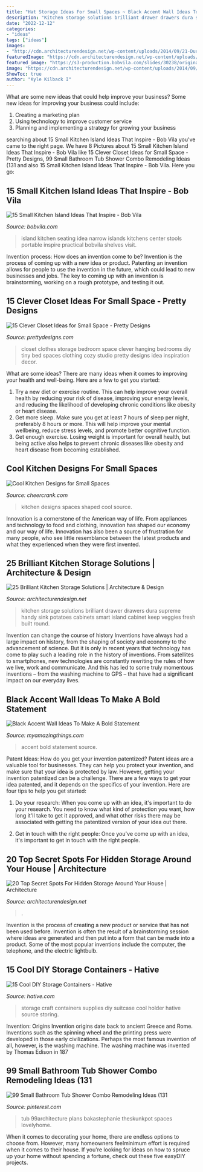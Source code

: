 ```yaml
---
title: "Hat Storage Ideas For Small Spaces ~ Black Accent Wall Ideas To Make A Bold Statement"
description: "Kitchen storage solutions brilliant drawer drawers dura supreme handy sink potatoes cabinets smart island cabinet keep veggies fresh built round"
date: "2022-12-12"
categories:
- "ideas"
tags: ["ideas"]
images:
- "http://cdn.architecturendesign.net/wp-content/uploads/2014/09/21-Dura-Supreme-Kitchen-Spice-Drawer.jpg"
featuredImage: "https://cdn.architecturendesign.net/wp-content/uploads/2014/09/Top-Secret-Spots-For-Hidden-Storage-22.jpg"
featured_image: "https://s3-production.bobvila.com/slides/30238/original/diana_kennedy_interiors_pc_Diane_Anton_Photography.jpg?1549670303"
image: "https://cdn.architecturendesign.net/wp-content/uploads/2014/09/Top-Secret-Spots-For-Hidden-Storage-22.jpg"
ShowToc: true
author: "Kyle Kilback I"
---
```



What are some new ideas that could help improve your business?
Some new ideas for improving your business could include: 
1. Creating a marketing plan 
2. Using technology to improve customer service 
3. Planning and implementing a strategy for growing your business 

	

		
searching about 15 Small Kitchen Island Ideas That Inspire - Bob Vila you've came to the right page. We have 8 Pictures about 15 Small Kitchen Island Ideas That Inspire - Bob Vila like 15 Clever Closet Ideas for Small Space - Pretty Designs, 99 Small Bathroom Tub Shower Combo Remodeling Ideas (131 and also 15 Small Kitchen Island Ideas That Inspire - Bob Vila. Here you go:
		
    
## 15 Small Kitchen Island Ideas That Inspire - Bob Vila

<img loading=lazy src="https://s3-production.bobvila.com/slides/30238/original/diana_kennedy_interiors_pc_Diane_Anton_Photography.jpg?1549670303" onerror="this.onerror=null;this.src='https://tse4.mm.bing.net/th?id=OIP.OQfE6kMYOC1Ox7qb5OEIyQHaJ4&amp;pid=15.1';" alt="15 Small Kitchen Island Ideas That Inspire - Bob Vila">

_Source: bobvila.com_

>island kitchen seating idea narrow islands kitchens center stools portable inspire practical bobvila shelves visit. 

	

Invention process: How does an invention come to be?
Invention is the process of coming up with a new idea or product. Patenting an invention allows for people to use the invention in the future, which could lead to new businesses and jobs. The key to coming up with an invention is brainstorming, working on a rough prototype, and testing it out.

    
## 15 Clever Closet Ideas For Small Space - Pretty Designs

<img loading=lazy src="http://www.prettydesigns.com/wp-content/uploads/2015/10/Clothes-Storage.jpg" onerror="this.onerror=null;this.src='https://tse1.mm.bing.net/th?id=OIP.1aTzA40VQhfVq9wn073BxQHaLF&amp;pid=15.1';" alt="15 Clever Closet Ideas for Small Space - Pretty Designs">

_Source: prettydesigns.com_

>closet clothes storage bedroom space clever hanging bedrooms diy tiny bed spaces clothing cozy studio pretty designs idea inspiration decor. 

	

What are some ideas?
There are many ideas when it comes to improving your health and well-being. Here are a few to get you started: 
1. Try a new diet or exercise routine. This can help improve your overall health by reducing your risk of disease, improving your energy levels, and reducing the likelihood of developing chronic conditions like obesity or heart disease. 
2. Get more sleep. Make sure you get at least 7 hours of sleep per night, preferably 8 hours or more. This will help improve your mental wellbeing, reduce stress levels, and promote better cognitive function. 
3. Get enough exercise. Losing weight is important for overall health, but being active also helps to prevent chronic diseases like obesity and heart disease from becoming established.

    
## Cool Kitchen Designs For Small Spaces

<img loading=lazy src="https://www.cheercrank.com/wp-content/uploads/2016/03/20-u-shaped-kitchen.jpg" onerror="this.onerror=null;this.src='https://tse3.mm.bing.net/th?id=OIP.q2TGz7mMj5nNA0yluw0HkAHaJ4&amp;pid=15.1';" alt="Cool Kitchen Designs for Small Spaces">

_Source: cheercrank.com_

>kitchen designs spaces shaped cool source. 

	

Innovation is a cornerstone of the American way of life. From appliances and technology to food and clothing, innovation has shaped our economy and our way of life. Innovation has also been a source of frustration for many people, who see little resemblance between the latest products and what they experienced when they were first invented.

    
## 25 Brilliant Kitchen Storage Solutions | Architecture &amp; Design

<img loading=lazy src="http://cdn.architecturendesign.net/wp-content/uploads/2014/09/21-Dura-Supreme-Kitchen-Spice-Drawer.jpg" onerror="this.onerror=null;this.src='https://tse2.mm.bing.net/th?id=OIP.hydebwFMqj_C4EQi3HUoQQHaJ3&amp;pid=15.1';" alt="25 Brilliant Kitchen Storage Solutions | Architecture &amp; Design">

_Source: architecturendesign.net_

>kitchen storage solutions brilliant drawer drawers dura supreme handy sink potatoes cabinets smart island cabinet keep veggies fresh built round. 

	

Invention can change the course of history
Inventions have always had a large impact on history, from the shaping of society and economy to the advancement of science. But it is only in recent years that technology has come to play such a leading role in the history of inventions. From satellites to smartphones, new technologies are constantly rewriting the rules of how we live, work and communicate. And this has led to some truly momentous inventions – from the washing machine to GPS – that have had a significant impact on our everyday lives.

    
## Black Accent Wall Ideas To Make A Bold Statement

<img loading=lazy src="https://myamazingthings.com/wp-content/uploads/2018/02/black-accent-wall-3.jpg" onerror="this.onerror=null;this.src='https://tse1.mm.bing.net/th?id=OIP.e0FLprZHkTWKFTAAMMzjTwHaLH&amp;pid=15.1';" alt="Black Accent Wall Ideas To Make A Bold Statement">

_Source: myamazingthings.com_

>accent bold statement source. 

	

Patent Ideas: How do you get your invention patentized?
Patent ideas are a valuable tool for businesses. They can help you protect your invention, and make sure that your idea is protected by law. However, getting your invention patentized can be a challenge. There are a few ways to get your idea patented, and it depends on the specifics of your invention. Here are four tips to help you get started: 
1. Do your research: When you come up with an idea, it's important to do your research. You need to know what kind of protection you want, how long it'll take to get it approved, and what other risks there may be associated with getting the patentized version of your idea out there. 

2. Get in touch with the right people: Once you've come up with an idea, it's important to get in touch with the right people.

    
## 20 Top Secret Spots For Hidden Storage Around Your House | Architecture

<img loading=lazy src="https://cdn.architecturendesign.net/wp-content/uploads/2014/09/Top-Secret-Spots-For-Hidden-Storage-22.jpg" onerror="this.onerror=null;this.src='https://tse4.mm.bing.net/th?id=OIP.B6C42fBEv6s-8IjhZq_xwwHaJx&amp;pid=15.1';" alt="20 Top Secret Spots For Hidden Storage Around Your House | Architecture">

_Source: architecturendesign.net_

>. 

	

Invention is the process of creating a new product or service that has not been used before. Invention is often the result of a brainstorming session where ideas are generated and then put into a form that can be made into a product. Some of the most popular inventions include the computer, the telephone, and the electric lightbulb.

    
## 15 Cool DIY Storage Containers - Hative

<img loading=lazy src="https://hative.com/wp-content/uploads/2014/11/diy-storage-containers/3-old-suitcase-craft-supplies-holder.jpg" onerror="this.onerror=null;this.src='https://tse3.mm.bing.net/th?id=OIP.TKnGfSCWZWXl5ECbdYWwwwHaJ4&amp;pid=15.1';" alt="15 Cool DIY Storage Containers - Hative">

_Source: hative.com_

>storage craft containers supplies diy suitcase cool holder hative source storing. 

	

Invention: Origins
Invention origins date back to ancient Greece and Rome. Inventions such as the spinning wheel and the printing press were developed in those early civilizations. Perhaps the most famous invention of all, however, is the washing machine. The washing machine was invented by Thomas Edison in 187
    
## 99 Small Bathroom Tub Shower Combo Remodeling Ideas (131

<img loading=lazy src="https://i.pinimg.com/736x/55/84/c5/5584c58f0ec7d5bef6c5e7f4881dd2e4.jpg" onerror="this.onerror=null;this.src='https://tse4.mm.bing.net/th?id=OIP.i3X0pWFJC4SAf63sBVbiWQHaLH&amp;pid=15.1';" alt="99 Small Bathroom Tub Shower Combo Remodeling Ideas (131">

_Source: pinterest.com_

>tub 99architecture plans bakastephanie theskunkpot spaces lovelyhome. 

	

When it comes to decorating your home, there are endless options to choose from. However, many homeowners feelminimum effort is required when it comes to their house. If you're looking for ideas on how to spruce up your home without spending a fortune, check out these five easyDIY projects.

